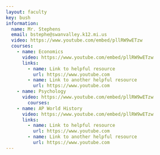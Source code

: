 ```yaml
---
layout: faculty
key: bush
information:
  name: Mr. Stephens
  email: bstephe@swanvalley.k12.mi.us
  video: https://www.youtube.com/embed/pllRW9wETzw
  courses:
    - name: Economics
      video: https://www.youtube.com/embed/pllRW9wETzw
      links:
        - name: Link to helpful resource
          url: https://www.youtube.com
        - name: Link to another helpful resource
          url: https://www.youtube.com
    - name: Psychology
      video: https://www.youtube.com/embed/pllRW9wETzw
        courses:
    - name: AP World History 
      video: https://www.youtube.com/embed/pllRW9wETzw
      links:
        - name: Link to helpful resource
          url: https://www.youtube.com
        - name: Link to another helpful resource
          url: https://www.youtube.com
---
```

